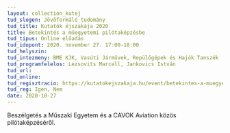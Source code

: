 ```yaml
---
layout: collection_kutej
tud_slogen: Jövőformáló tudomány
tud_title: Kutatók éjszakája 2020
title: Betekintés a műegyetemi pilótaképzésbe
tud_tipus: Online előadás
tud_idopont: 2020. november 27. 17:00-18:00
tud_helyszin:
tud_intezmeny: BME KJK, Vasúti Járművek, Repülőgépek és Hajók Tanszék
tud_programfelelos: Lezsovits Marcell, Jankovics István
tud_url:
tud_online:
tud_regisztracio: https://kutatokejszakaja.hu/event/betekintes-a-muegyetemi-pilotakepzesbe
tud_reg: Igen, Nem
date: 2020-10-27
---
```


Beszélgetés a Műszaki Egyetem és a CAVOK Aviation közös pilótaképzéséről.
